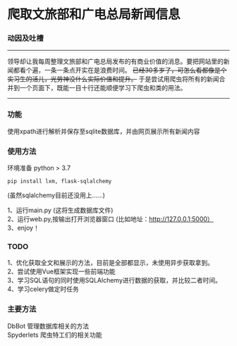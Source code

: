 # 爬取文旅部和广电总局新闻信息
### 动因及吐槽



---


领导却让我每周整理文旅部和广电总局发布的有商业价值的消息。要把网站里的新闻都看个遍，一条一条点开实在是浪费时间。 ~~已经30多岁了，可怎么看都像是个实习生的活儿，光劳神没什么实际价值和提升。~~ 于是尝试用爬虫将所有的新闻合并到一个页面下，既能一目十行还能顺便学习下爬虫和类的用法。

---

### 功能

使用xpath进行解析并保存至sqlite数据库，并由网页展示所有新闻内容
### 使用方法
环境准备 python > 3.7  

```
pip install lxm, flask-sqlalchemy 
```

(虽然sqlalchemy目前还没用上……)

1、运行main.py  \(这将生成数据库文件)  
2、运行web.py,按输出打开浏览器窗口   \(比如地址：http://127.0.0.1:5000）  
3、enjoy！
### TODO
1、优化获取全文和展示的方法，目前是全部都显示，未使用异步获取拿到。  
2、尝试使用Vue框架实现一些前端功能  
3、学习SQL语句的同时使用SQLAlchemy进行数据的获取，并比较二者时间。  
4、学习celery做定时任务
### 主要方法
DbBot 管理数据库相关的方法\
Spyderlets 爬虫特工们的相关功能



